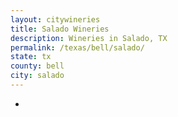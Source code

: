 ```yaml
---
layout: citywineries
title: Salado Wineries
description: Wineries in Salado, TX
permalink: /texas/bell/salado/
state: tx
county: bell
city: salado
---
```

-
